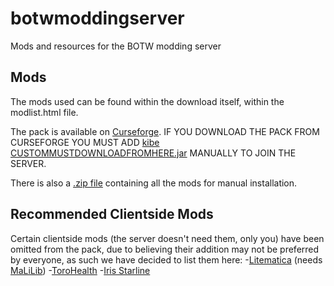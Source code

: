 # botwmoddingserver
Mods and resources for the BOTW modding server

## Mods
The mods used can be found within the download itself, within the modlist.html file.

The pack is available on [Curseforge](https://www.curseforge.com/minecraft/modpacks/nopyros-botwmodding-modpack). IF YOU DOWNLOAD THE PACK FROM CURSEFORGE YOU MUST ADD [kibe CUSTOMMUSTDOWNLOADFROMHERE.jar](https://github.com/NoPyro/botwmoddingserver/raw/main/kibe%20CUSTOMMUSTDOWNLOADFROMHERE.jar) MANUALLY TO JOIN THE SERVER.

There is also a [.zip file](https://mega.nz/file/LX4GXIIB#tjehHfHf5AN1a9DAfsEBXCP1-uMN5ntCkL01V7ShO8M) containing all the mods for manual installation.



## Recommended Clientside Mods
Certain clientside mods (the server doesn't need them, only you) have been omitted from the pack, due to believing their addition may not be preferred by everyone, as such we have decided to list them here:
-[Litematica](https://www.curseforge.com/minecraft/mc-mods/litematica) (needs [MaLiLib](https://www.curseforge.com/minecraft/mc-mods/malilib))
-[ToroHealth](https://www.curseforge.com/minecraft/mc-mods/torohealth-damage-indicators)
-[Iris Starline](https://github.com/HyperCubeMC/Iris)
